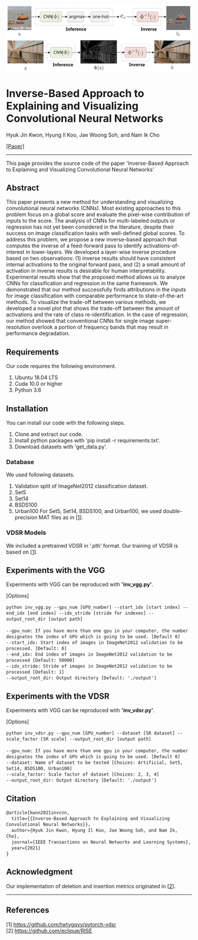 <p align="center"> <img src="./imgs/main.svg" width="1000" /> </p>

Inverse-Based Approach to Explaining and Visualizing Convolutional Neural Networks
======================
Hyuk Jin Kwon, Hyung Il Koo, Jae Woong Soh, and Nam Ik Cho

[[Paper]](https://ieeexplore.ieee.org/stamp/stamp.jsp?arnumber=9457245) 
 
---

This page provides the source code of the paper 
'Inverse-Based Approach to Explaining and Visualizing Convolutional Neural Networks'  

## Abstract

This paper presents a new method for understanding and visualizing convolutional neural networks (CNNs). Most existing approaches to this problem focus on a global score and evaluate the pixel-wise contribution of inputs to the score. 
The analysis of CNNs for multi-labeled outputs or regression has not yet been considered in the literature, despite their success on image classification tasks with well-defined global scores.
To address this problem, we propose a new inverse-based approach that computes the inverse of a feed-forward pass to identify activations-of-interest in lower-layers. We developed a layer-wise inverse procedure based on two observations: (1) inverse results should have consistent internal activations to the original forward pass, and (2) a small amount of activation in inverse results is desirable for human interpretability.
Experimental results show that the proposed method allows us to analyze CNNs for classification and regression in the same framework.
We demonstrated that our method successfully finds attributions in the inputs for image classification with comparable performance to state-of-the-art methods. 
To visualize the trade-off between various methods, we developed a novel plot that shows the trade-off between the amount of activations and the rate of class re-identification.
In the case of regression, 
our method showed that conventional CNNs for single image super-resolution overlook a portion of frequency bands that may result in performance degradation.

## Requirements
Our code requires the following environment.
1. Ubuntu 18.04 LTS
2. Cuda 10.0 or higher
3. Python 3.6

## Installation
You can install our code with the following steps.
1. Clone and extract our code. 
2. Install python packages with 'pip install -r requirements.txt'.
3. Download datasets with 'get_data.py'.

### Database
We used following datasets.
1. Validation split of ImageNet2012 classification dataset.
2. Set5
3. Set14
4. BSDS100
5. Urban100
For Set5, Set14, BSDS100, and Urban100, we used double-precision MAT files as in [[1](#ref-1)].

### VDSR Models
We included a pretrained VDSR in '.pth' format.
Our training of VDSR is based on [[1](#ref-1)].

## Experiments with the VGG
Experiments with VGG can be reproduced with **'inv_vgg.py'**.

[Options]
```
python inv_vgg.py --gpu_num [GPU_number] --start_idx [start index] --end_idx [end index] --idx_stride [stride for indexes] --output_root_dir [output path]

--gpu_num: If you have more than one gpu in your computer, the number designates the index of GPU which is going to be used. [Default 0]
--start_idx: Start index of images in ImageNet2012 validation to be processed. [Default: 0]
--end_idx: End index of images in ImageNet2012 validation to be processed [Default: 50000]
--idx_stride: Stride of images in ImageNet2012 validation to be processed [Default: 1]
--output_root_dir: Output directory [Default: './output']
```

## Experiments with the VDSR
Experiments with VGG can be reproduced with **'inv_vdsr.py'**.

[Options]
```
python inv_vdsr.py --gpu_num [GPU_number] --dataset [SR dataset] --scale_factor [SR scale] --output_root_dir [output path]

--gpu_num: If you have more than one gpu in your computer, the number designates the index of GPU which is going to be used. [Default 0]
--dataset: Name of dataset to be tested [Choices: Artificial, Set5, Set14, BSDS100, Urban100]
--scale_factor: Scale factor of dataset [Choices: 2, 3, 4]
--output_root_dir: Output directory [Default: './output']
```

## Citation
```
@article{kwon2021invcnn,
  title={{Inverse-Based Approach to Explaining and Visualizing Convolutional Neural Networks}},
  author={Hyuk Jin Kwon, Hyung Il Koo, Jae Woong Soh, and Nam Ik, Cho},
  journal={IEEE Transactions on Neural Networks and Learning Systems},
  year={2021}
}
```

## Acknowledgment  
Our implementation of deletion and insertion metrics originated in [[2](#ref-2)].
****

## References
<a name="ref-1"></a>[1] https://github.com/twtygqyy/pytorch-vdsr \
<a name="ref-2"></a>[2] https://github.com/eclique/RISE
